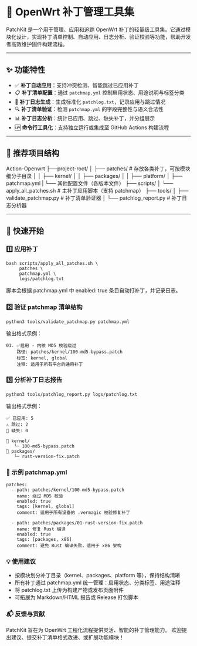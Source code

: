 # 🧩 OpenWrt 补丁管理工具集

PatchKit 是一个用于管理、应用和追踪 OpenWrt 补丁的轻量级工具集。它通过模块化设计，实现补丁清单控制、自动应用、日志分析、验证校验等功能，帮助开发者高效维护固件构建流程。

---

## ✨ 功能特性

- ✅ **补丁自动应用**：支持冲突检测、智能跳过已应用补丁
- 📋 **补丁清单配置**：通过 `patchmap.yml` 控制启用状态、用途说明与标签分类
- 📜 **补丁日志生成**：生成标准化 `patchlog.txt`，记录应用与跳过情况
- 🔍 **补丁清单验证**：检测 `patchmap.yml` 的字段完整性与语义合法性
- 📊 **补丁日志分析**：统计已应用、跳过、缺失补丁，并分组展示
- 🆙 **命令行工具化**：支持独立运行或集成至 GitHub Actions 构建流程

---

## 📁 推荐项目结构
Action-Openwrt
├──project-root/ 
│   ├── patches/                   # 存放各类补丁，可按模块细分子目录 
│   │   ├── kernel/
│   │   ├── packages/
│   │   ├── platform/ 
│   ├── patchmap.yml 
|   └── 其他配置文件（各版本文件）
├── scripts/ 
│   └── apply_all_patches.sh   # 主补丁应用脚本（支持 patchmap） 
├── tools/ 
│   ├── validate_patchmap.py   # 补丁清单验证器 
│   └── patchlog_report.py     # 补丁日志分析器

---

## 🚀 快速开始

### 1️⃣ 应用补丁

```
bash scripts/apply_all_patches.sh \
     patches \
     patchmap.yml \
     logs/patchlog.txt
```
脚本会根据 patchmap.yml 中 enabled: true 条目自动打补丁，并记录日志。

### 2️⃣ 验证 patchmap 清单结构
```
python3 tools/validate_patchmap.py patchmap.yml
```
输出格式示例：
```
01. ✅启用 - 内核 MD5 校验绕过
    路径: patches/kernel/100-md5-bypass.patch
    标签: kernel, global
    注释: 适用于所有平台的通用补丁
```
### 3️⃣ 分析补丁日志报告
```
python3 tools/patchlog_report.py logs/patchlog.txt
```
输出格式示例：
```
✅ 已应用: 5
⚠️ 跳过: 2
🚫 缺失: 0

📂 kernel/
   └─ 100-md5-bypass.patch
📂 packages/
   └─ rust-version-fix.patch
```

### 📝 示例 patchmap.yml
```
patches:
  - path: patches/kernel/100-md5-bypass.patch
    name: 绕过 MD5 校验
    enabled: true
    tags: [kernel, global]
    comment: 适用于所有设备的 .vermagic 校验修复补丁

  - path: patches/packages/01-rust-version-fix.patch
    name: 修复 Rust 编译
    enabled: true
    tags: [packages, x86]
    comment: 避免 Rust 编译失败，适用于 x86 架构
```
### 💡 使用建议

- 按模块划分补丁目录（kernel、packages、platform 等），保持结构清晰
- 所有补丁通过 patchmap.yml 统一管理：启用状态、分类标签、用途注释
- 将 patchlog.txt 上传为构建产物或发布页面附件
- 可拓展为 Markdown/HTML 报告或 Release 打包脚本

### 📬 反馈与贡献

PatchKit 旨在为 OpenWrt 工程化流程提供灵活、智能的补丁管理能力。
欢迎提出建议、提交补丁清单格式改进、或扩展功能模块！